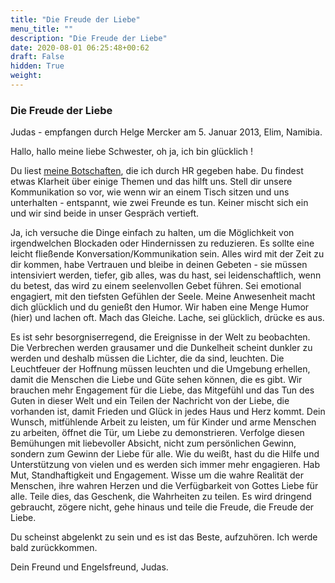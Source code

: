 ```yaml
---
title: "Die Freude der Liebe"
menu_title: ""
description: "Die Freude der Liebe"
date: 2020-08-01 06:25:48+00:62
draft: False
hidden: True
weight:
---
```

### Die Freude der Liebe

Judas - empfangen durch Helge Mercker am 5. Januar 2013, Elim, Namibia.

Hallo, hallo meine liebe Schwester, oh ja, ich bin glücklich !  

Du liest [meine Botschaften](/judas-von-kerioth-botschaften/botschaften-von-judas-von-kerioth/), die ich durch HR gegeben habe. Du findest etwas Klarheit über einige Themen und das hilft uns. Stell dir unsere Kommunikation so vor, wie wenn wir an einem Tisch sitzen und uns unterhalten - entspannt, wie zwei Freunde es tun. Keiner mischt sich ein und wir sind beide in unser Gespräch vertieft. 

Ja, ich versuche die Dinge einfach zu halten, um die Möglichkeit von irgendwelchen Blockaden oder Hindernissen zu reduzieren. Es sollte eine leicht fließende Konversation/Kommunikation sein. Alles wird mit der Zeit zu dir kommen, habe Vertrauen und bleibe in deinen Gebeten - sie müssen intensiviert werden, tiefer, gib alles, was du hast, sei leidenschaftlich, wenn du betest, das wird zu einem seelenvollen Gebet führen. Sei emotional engagiert, mit den tiefsten Gefühlen der Seele. Meine Anwesenheit macht dich glücklich und du genießt den Humor. Wir haben eine Menge Humor (hier) und lachen oft. Mach das Gleiche. Lache, sei glücklich, drücke es aus.  

Es ist sehr besorgniserregend, die Ereignisse in der Welt zu beobachten. Die Verbrechen werden grausamer und die Dunkelheit scheint dunkler zu werden und deshalb müssen die Lichter, die da sind, leuchten. Die Leuchtfeuer der Hoffnung müssen leuchten und die Umgebung erhellen, damit die Menschen die Liebe und Güte sehen können, die es gibt. Wir brauchen mehr Engagement für die Liebe, das Mitgefühl und das Tun des Guten in dieser Welt und ein Teilen der Nachricht von der Liebe, die vorhanden ist, damit Frieden und Glück in jedes Haus und Herz kommt. Dein Wunsch, mitfühlende Arbeit zu leisten, um für Kinder und arme Menschen zu arbeiten, öffnet die Tür, um Liebe zu demonstrieren. Verfolge diesen Bemühungen mit liebevoller Absicht, nicht zum persönlichen Gewinn, sondern zum Gewinn der Liebe für alle. Wie du weißt, hast du die Hilfe und Unterstützung von vielen und es werden sich immer mehr engagieren. Hab Mut, Standhaftigkeit und Engagement. Wisse um die wahre Realität der Menschen, ihre wahren Herzen und die Verfügbarkeit von Gottes Liebe für alle. Teile dies, das Geschenk, die Wahrheiten zu teilen. Es wird dringend gebraucht, zögere nicht, gehe hinaus und teile die Freude, die Freude der Liebe.

Du scheinst abgelenkt zu sein und es ist das Beste, aufzuhören. Ich werde bald zurückkommen.  

Dein Freund und Engelsfreund, Judas.
